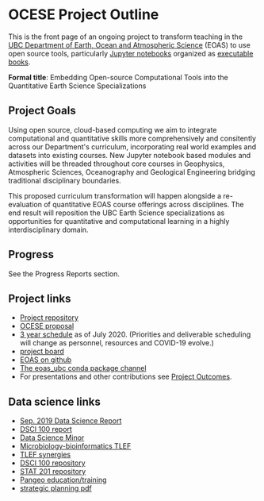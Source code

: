 # OCESE Project Outline

This is the front page of an ongoing project to transform teaching in the [UBC Department of Earth, Ocean and Atmospheric Science](https://www.eoas.ubc.ca/) (EOAS) to use open source tools, particularly [Jupyter notebooks](https://www.jupyter.org/) organized as [executable books](https://executablebooks.org/en/latest/).

**Formal title**: Embedding Open-source Computational Tools into the Quantitative Earth Science Specializations

## Project Goals

Using open source, cloud-based computing we aim to integrate computational and quantitative skills more comprehensively and consitently across our Department's curriculum, incorporating real world examples and datasets into existing courses. New Jupyter notebook based modules and activities will be threaded throughout core courses in Geophysics, Atmospheric Sciences, Oceanography and Geological Engineering bridging traditional disciplinary boundaries.

This proposed curriculum transformation will happen alongside a re-evaluation of quantitative EOAS course offerings across disciplines. The end result will reposition the UBC Earth Science specializations as opportunities for quantitative and computational learning in a highly interdisciplinary domain.

## Progress

See the Progress Reports section.

## Project links

* [Project repository](https://github.com/eoas-ubc/eoas_tlef)
* [OCESE proposal](https://github.com/eoas-ubc/eoas-ubc.github.io/blob/docs/pdffiles/ocese_proposal_2019.pdf)
* [3 year schedule](https://eoas-ubc.github.io/pdffiles/project_timeline.pdf) as of July 2020. (Priorities and deliverable scheduling will change as personnel, resources and COVID-19 evolve.)
* [project board](https://github.com/eoas-ubc/eoas_tlef/projects/2)
* [EOAS on github](https://github.com/eoas-ubc)
* [The eoas_ubc conda package channel](https://anaconda.org/eoas_ubc/dashboard)
* For presentations and other contributions see [Project Outcomes](outcomes.html).

## Data science links

* [Sep. 2019 Data Science Report](https://github.com/eoas-ubc/eoas-ubc.github.io/blob/docs/pdffiles/Data_Science_Report_Sept2019.pdf)
* [DSCI 100 report](https://ubc-dsci.github.io/dsci-100-a-report/dsci-100-a-report.html#1)
* [Data Science Minor](https://datascience.ubc.ca/minor)  
* [Microbiology-bioinformatics TLEF](https://tlef.ubc.ca/funded-proposals/entry/15/)
* [TLEF synergies](https://github.com/eoas-ubc/eoas-ubc.github.io/blob/docs/pdffiles/tlef_synergies.pdf)
* [DSCI 100 repository](https://github.com/UBC-DSCI)
* [STAT 201 repository](https://github.com/UBC-DSCI/stat-201)
* [Pangeo education/training](https://discourse.pangeo.io/t/poets-core-pangeo-education-needs-you/355)
* [strategic planning pdf](https://github.com/eoas-ubc/eoas-ubc.github.io/blob/docs/pdffiles/strategic_planning.pdf)
